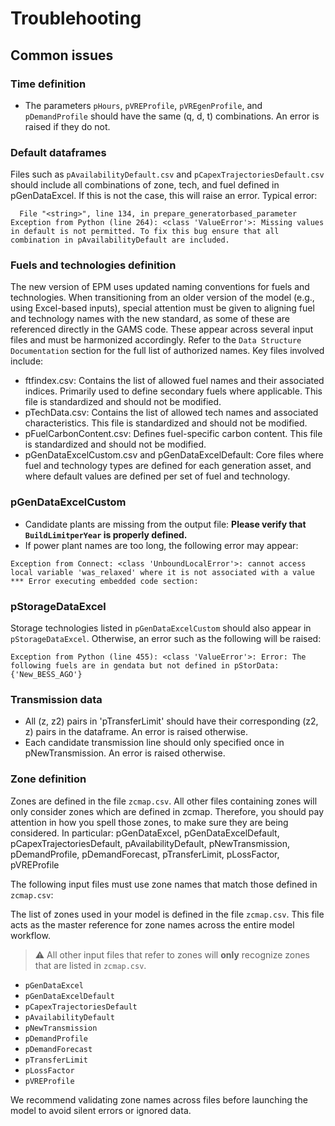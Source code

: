 # Troublehooting

## Common issues

### Time definition

- The parameters `pHours`, `pVREProfile`, `pVREgenProfile`, and `pDemandProfile` should have the same (q, d, t) combinations. An error is raised if they do not.

### Default dataframes

Files such as `pAvailabilityDefault.csv` and `pCapexTrajectoriesDefault.csv` should include all combinations of zone, tech, and fuel defined in pGenDataExcel. If this is not the case, this will raise an error. Typical error:

``` 
  File "<string>", line 134, in prepare_generatorbased_parameter
Exception from Python (line 264): <class 'ValueError'>: Missing values in default is not permitted. To fix this bug ensure that all combination in pAvailabilityDefault are included.
```

### Fuels and technologies definition

The new version of EPM uses updated naming conventions for fuels and technologies. When transitioning from an older version of the model (e.g., using Excel-based inputs), special attention must be given to aligning fuel and technology names with the new standard, as some of these are referenced directly in the GAMS code.
These appear across several input files and must be harmonized accordingly. Refer to the `Data Structure Documentation` section for the full list of authorized names. Key files involved include:

- ftfindex.csv: Contains the list of allowed fuel names and their associated indices. Primarily used to define secondary fuels where applicable. This file is standardized and should not be modified.
- pTechData.csv: Contains the list of allowed tech names and associated characteristics. This file is standardized and should not be modified.
- pFuelCarbonContent.csv: Defines fuel-specific carbon content. This file is standardized and should not be modified.
- pGenDataExcelCustom.csv and pGenDataExcelDefault: Core files where fuel and technology types are defined for each generation asset, and where default values are defined per set of fuel and technology.

### pGenDataExcelCustom

- Candidate plants are missing from the output file: **Please verify that `BuildLimitperYear` is properly defined.**
- If power plant names are too long, the following error may appear:
``` 
Exception from Connect: <class 'UnboundLocalError'>: cannot access local variable 'was_relaxed' where it is not associated with a value
*** Error executing embedded code section:
```

### pStorageDataExcel 

Storage technologies listed in `pGenDataExcelCustom` should also appear in `pStorageDataExcel`. Otherwise, an error such as the following will be raised:

``` 
Exception from Python (line 455): <class 'ValueError'>: Error: The following fuels are in gendata but not defined in pStorData: 
{'New_BESS_AGO'}
```

### Transmission data
- All (z, z2) pairs in 'pTransferLimit' should have their corresponding (z2, z) pairs in the dataframe. An error is raised otherwise.
- Each candidate transmission line should only specified once in pNewTransmission. An error is raised otherwise.

### Zone definition

Zones are defined in the file `zcmap.csv`. All other files containing zones will only consider zones which are defined in zcmap. Therefore, you should pay attention in how you spell those zones, to make sure they are being considered. In particular:
pGenDataExcel, pGenDataExcelDefault, pCapexTrajectoriesDefault, pAvailabilityDefault, pNewTransmission, pDemandProfile, pDemandForecast, pTransferLimit, pLossFactor, pVREProfile

The following input files must use zone names that match those defined in `zcmap.csv`:

The list of zones used in your model is defined in the file `zcmap.csv`. This file acts as the master reference for zone names across the entire model workflow. 
> ⚠️ All other input files that refer to zones will **only** recognize zones that are listed in `zcmap.csv`.
> 
> 
- `pGenDataExcel`
- `pGenDataExcelDefault`
- `pCapexTrajectoriesDefault`
- `pAvailabilityDefault`
- `pNewTransmission`
- `pDemandProfile`
- `pDemandForecast`
- `pTransferLimit`
- `pLossFactor`
- `pVREProfile`

We recommend validating zone names across files before launching the model to avoid silent errors or ignored data.
